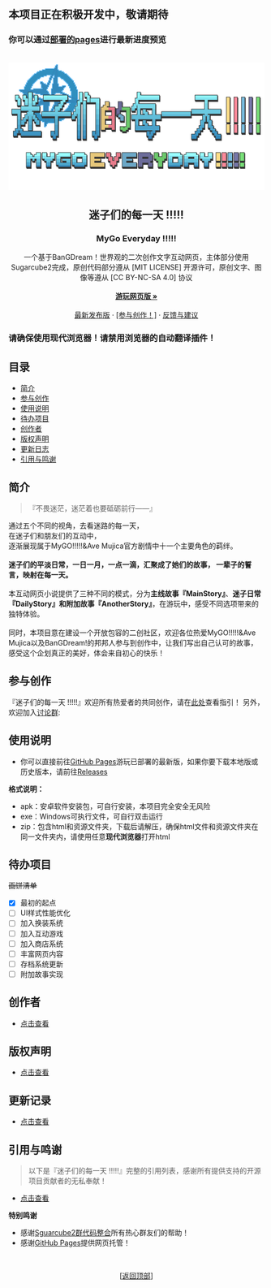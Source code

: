 ## 本项目正在积极开发中，敬请期待
### 你可以通过[部署的pages](https://ryarasuki.github.io/MyGoEveryday/)进行最新进度预览

<div id="top"></div>

<br />
<div align="center">
  <a href="https://github.com/RyaraSUKI/MyGoEveryday">
    <img src="img/icon/mygoe_logo.png" alt="Logo" width="auto" height="auto">
  </a>

  <h2 align="center">迷子们的每一天 !!!!!</h2>
  <h3 align="center">MyGo Everyday !!!!!</h3>
  <p align="center">  
一个基于BanGDream！世界观的二次创作文字互动网页，主体部分使用Sugarcube2完成，原创代码部分遵从 [MIT LICENSE] 开源许可，原创文字、图像等遵从 [CC BY-NC-SA 4.0] 协议
    <br />
    <br />
    <a href="https://ryarasuki.github.io/MyGoEveryday/"><strong>游玩网页版 »</strong></a>
    <br />
    <br />
    <a href="https://github.com/RyaraSUKI/MyGoEveryday/releases/latest">最新发布版</a>
    ·
    <a href="https://github.com/RyaraSUKI/MyGoEveryday/blob/master/docs/COWORK.md">[参与创作！]</a>
    ·
    <a href="https://github.com/RyaraSUKI/MyGoEveryday/issues">反馈与建议</a>
  </p>
</div>

### 请确保使用现代浏览器！请禁用浏览器的自动翻译插件！

## 目录

- [简介](#简介)
- [参与创作](#参与创作)
- [使用说明](#使用说明)
- [待办项目](#待办项目)
- [创作者](#创作者)
- [版权声明](#版权声明)
- [更新日志](#更新日志)
- [引用与鸣谢](#引用与鸣谢)

## 简介

> 『不畏迷茫，迷茫着也要砥砺前行——』

通过五个不同的视角，去看迷路的每一天，<br>
在迷子们和朋友们的互动中，<br>
逐渐展现属于MyGO!!!!!&Ave Mujica官方剧情中十一个主要角色的羁绊。
<br><br>
**迷子们的平淡日常，一日一月，一点一滴，汇聚成了她们的故事，
一辈子的誓言，映射在每一天。**
<br><br>
本互动网页小说提供了三种不同的模式，分为**主线故事『MainStory』**、**迷子日常『DailyStory』**和**附加故事『AnotherStory』**，在游玩中，感受不同选项带来的独特体验。
<br><br>
同时，本项目意在建设一个开放包容的二创社区，欢迎各位热爱MyGO!!!!!&Ave Mujica以及BanGDream!的邦邦人参与到创作中，让我们写出自己认可的故事，感受这个企划真正的美好，体会来自初心的快乐！

## 参与创作

『迷子们的每一天 !!!!!』欢迎所有热爱者的共同创作，请在[此处](https://github.com/RyaraSUKI/MyGoEveryday/blob/master/docs/COWORK.md)查看指引！
另外，欢迎加入[讨论群]():

## 使用说明

- 你可以直接前往[GitHub Pages](https://ryarasuki.github.io/MyGoEveryday/)游玩已部署的最新版，如果你要下载本地版或历史版本，请前往[Releases](https://github.com/RyaraSUKI/MyGoEveryday/releases)

**格式说明：**
- apk：安卓软件安装包，可自行安装，本项目完全安全无风险
- exe：Windows可执行文件，可自行双击运行
- zip：包含html和资源文件夹，下载后请解压，确保html文件和资源文件夹在同一文件夹内，请使用任意**现代浏览器**打开html

## 待办项目
~~画饼清单~~
- [X] 最初的起点
- [ ] UI样式性能优化
- [ ] 加入换装系统
- [ ] 加入互动游戏
- [ ] 加入商店系统
- [ ] 丰富网页内容
- [ ] 存档系统更新
- [ ] 附加故事实现

## 创作者

- [点击查看](https://github.com/RyaraSUKI/MyGoEveryday/blob/master/CREDITS.md)

## 版权声明

- [点击查看](https://github.com/RyaraSUKI/MyGoEveryday/blob/master/LICENSE.md)

## 更新记录

- [点击查看](https://github.com/RyaraSUKI/MyGoEveryday/blob/master/docs/UPDATE.md)

## 引用与鸣谢

> 以下是『迷子们的每一天 !!!!!』完整的引用列表，感谢所有提供支持的开源项目贡献者的无私奉献！

- [点击查看](https://github.com/RyaraSUKI/MyGoEveryday/blob/master/CREDITS.md)

**特别鸣谢**

- 感谢[Sguarcube2群代码整合](https://www.yuque.com/u45355763/twine)所有热心群友们的帮助！
- 感谢[GitHub Pages](https://pages.github.com)提供网页托管！

<br>
<p align="center">[<a href="#top">返回顶部</a>]</p>